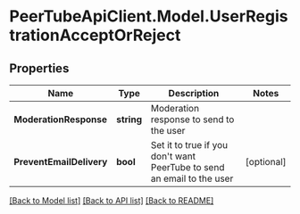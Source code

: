 # PeerTubeApiClient.Model.UserRegistrationAcceptOrReject

## Properties

Name | Type | Description | Notes
------------ | ------------- | ------------- | -------------
**ModerationResponse** | **string** | Moderation response to send to the user | 
**PreventEmailDelivery** | **bool** | Set it to true if you don&#39;t want PeerTube to send an email to the user | [optional] 

[[Back to Model list]](../README.md#documentation-for-models) [[Back to API list]](../README.md#documentation-for-api-endpoints) [[Back to README]](../README.md)

